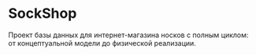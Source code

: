 # SockShop
Проект базы данных для интернет-магазина носков с полным циклом: от концептуальной модели до физической реализации.
